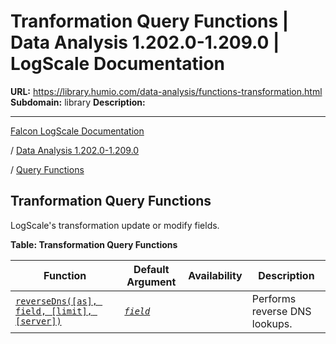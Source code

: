# Tranformation Query Functions | Data Analysis 1.202.0-1.209.0 | LogScale Documentation

**URL:** https://library.humio.com/data-analysis/functions-transformation.html
**Subdomain:** library
**Description:** 

---

[Falcon LogScale Documentation](https://library.humio.com)

/ [Data Analysis 1.202.0-1.209.0](data-analysis-docs.html)

/ [Query Functions](functions.html)

## Tranformation Query Functions

LogScale's transformation update or modify fields. 

**Table: Transformation Query Functions**

Function| Default Argument| Availability| Description  
---|---|---|---  
[`reverseDns([as], field, [limit], [server])`](functions-reversedns.html "reverseDns\(\)")| [_`field`_](functions-reversedns.html#query-functions-reversedns-field)|  |  Performs reverse DNS lookups.
